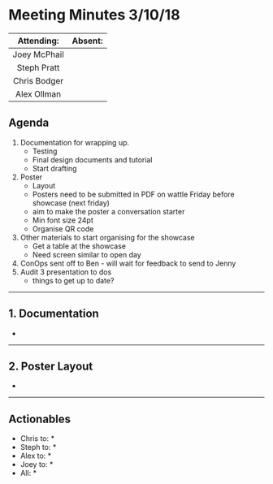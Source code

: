 # Meeting Minutes 3/10/18

| Attending: | Absent: |
| :---: | :---: |
| Joey McPhail | |
| Steph Pratt | |
| Chris Bodger | |
| Alex Ollman | |

## Agenda
1. Documentation for wrapping up.
   * Testing
   * Final design documents and tutorial
   * Start drafting
2. Poster 
   * Layout
   * Posters need to be submitted in PDF on wattle Friday before showcase (next friday)
   * aim to make the poster a conversation starter
   * Min font size 24pt
   * Organise QR code
3. Other materials to start organising for the showcase
   * Get a table at the showcase
   * Need screen similar to open day
4. ConOps sent off to Ben - will wait for feedback to send to Jenny
5. Audit 3 presentation to dos
   * things to get up to date?

---

## 1. Documentation
* 

---

## 2. Poster Layout
* 

---

## Actionables
* Chris to:
  * 
* Steph to:
  * 
* Alex to:
  * 
* Joey to:
  * 
* All:
  * 
